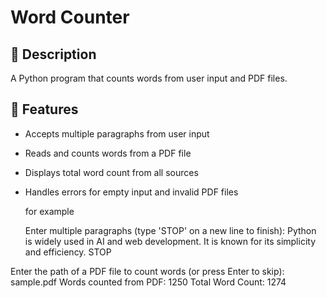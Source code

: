 # Word Counter

## 📌 Description
A Python program that counts words from user input and PDF files.

## 🚀 Features
- Accepts multiple paragraphs from user input
- Reads and counts words from a PDF file
- Displays total word count from all sources
- Handles errors for empty input and invalid PDF files


  for example

  Enter multiple paragraphs (type 'STOP' on a new line to finish):
Python is widely used in AI and web development.
It is known for its simplicity and efficiency.
STOP

Enter the path of a PDF file to count words (or press Enter to skip): sample.pdf
Words counted from PDF: 1250
Total Word Count: 1274

